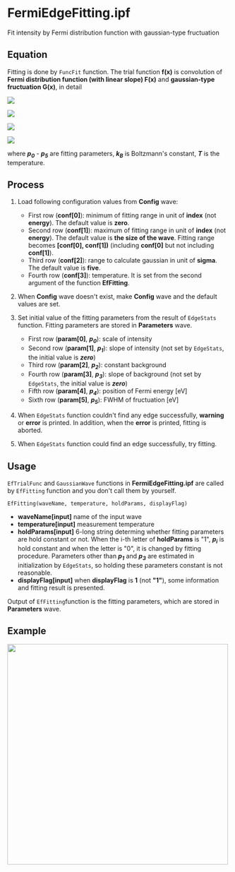 # FermiEdgeFitting.ipf
Fit intensity by Fermi distribution function with gaussian-type fructuation

## Equation
Fitting is done by ```FuncFit``` function. The trial function **f(x)** is convolution of **Fermi distribution function (with linear slope) F(x)** and **gaussian-type fructuation G(x)**, in detail

<p><img src="https://latex.codecogs.com/svg.latex?\fn_cm&space;F(x)=\frac{1&plus;p_1&space;x}{e^{\beta&space;x}&plus;1}"></p>
<p><img src="https://latex.codecogs.com/svg.latex?\fn_cm&space;G(x)=\frac{1}{\sqrt{2\pi}\sigma}\exp\left(-\frac{x^2}{2\sigma^2}&space;\right&space;)"></p>
<p><img src="https://latex.codecogs.com/svg.latex?\fn_cm&space;f(x)=p_0\times&space;F(x)\otimes&space;G(x)&plus;p_2&plus;p_3&space;x"></p>
<p><img src="https://latex.codecogs.com/svg.latex?\fn_cm&space;\beta=\frac{1}{k_B&space;T},\&space;\sigma=\frac{p_5}{2\sqrt{2\log&space;2}}"></p>

where ***p<sub>0</sub>*** - ***p<sub>5</sub>*** are fitting parameters, ***k<sub>B</sub>*** is Boltzmann's constant, ***T*** is the temperature.

## Process
1. Load following configuration values from **Config** wave:
    - First row (**conf[0]**): minimum of fitting range in unit of **index** (not **energy**). The default value is **zero**.
    - Second row (**conf[1]**): maximum of fitting range in unit of **index** (not **energy**). The default value is **the size of the wave**. Fitting range becomes **[conf[0], conf[1])** (including **conf[0]** but not including **conf[1]**).
    - Third row (**conf[2]**): range to calculate gaussian in unit of **sigma**. The default value is **five**.
    - Fourth row (**conf[3]**): temperature. It is set from the second argument of the function **EfFitting**.
1. When **Config** wave doesn't exist, make **Config** wave and the default values are set.
1. Set initial value of the fitting parameters from the result of ```EdgeStats``` function. Fitting parameters are stored in **Parameters** wave.
    - First row (**param[0]**, ***p<sub>0</sub>***): scale of intensity
    - Second row (**param[1]**, ***p<sub>1</sub>***): slope of intensity (not set by ```EdgeStats```, the initial value is ***zero***)
    - Third row (**param[2]**, ***p<sub>2</sub>***): constant background
    - Fourth row (**param[3]**, ***p<sub>3</sub>***): slope of background (not set by ```EdgeStats```, the initial value is ***zero***)
    - Fifth row (**param[4]**, ***p<sub>4</sub>***): position of Fermi energy [eV]
    - Sixth row (**param[5]**, ***p<sub>5</sub>***): FWHM of fructuation [eV]

1. When ```EdgeStats``` function couldn't find any edge successfully, **warning** or **error** is printed. In addition, when the **error** is printed, fitting is aborted.
1. When ```EdgeStats``` function could find an edge successfully, try fitting.

## Usage
```EfTrialFunc``` and ```GaussianWave``` functions in **FermiEdgeFitting.ipf** are called by ```EfFitting``` function and you don't call them by yourself.
```
EfFitting(waveName, temperature, holdParams, displayFlag)
```
- **waveName[input]** name of the input wave
- **temperature[input]** measurement temperature
- **holdParams[input]** 6-long string determing whether fitting parameters are hold constant or not. When the i-th letter of **holdParams** is "1", ***p<sub>i</sub>*** is hold constant and when the letter is "0", it is changed by fitting procedure. Parameters other than ***p<sub>1</sub>*** and ***p<sub>3</sub>*** are estimated in initialization by ```EdgeStats```, so holding these parameters constant is not reasonable.
- **displayFlag[input]** when **displayFlag** is **1** (not **"1"**), some information and fitting result is presented.

Output of ```EfFitting```function is the fitting parameters, which are stored in **Parameters** wave.

## Example
<img src="https://github.com/Hiroaki-Tanaka-0606/IgorMacro/raw/master/00.%20Resources/Au_edge_fitting.png" width=500>
